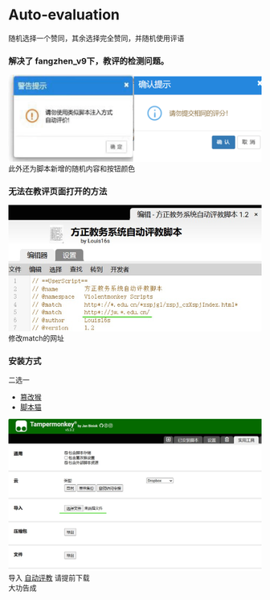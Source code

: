 # Auto-evaluation
随机选择一个赞同，其余选择完全赞同，并随机使用评语  
### 解决了 fangzhen_v9下，教评的检测问题。  
![image](https://github.com/louis16s/Auto-evaluation/blob/main/elements/4.png)  
此外还为脚本新增的随机内容和按钮颜色
### 无法在教评页面打开的方法  
![image](https://github.com/louis16s/Auto-evaluation/blob/main/elements/3.jpg)  
修改match的网址
### 安装方式
二选一    
- [篡改猴](https://microsoftedge.microsoft.com/addons/detail/%E7%AF%A1%E6%94%B9%E7%8C%B4/iikmkjmpaadaobahmlepeloendndfphd?hl=zh-CN "也许暂时出现问题")  
- [脚本猫](https://microsoftedge.microsoft.com/addons/detail/%E8%84%9A%E6%9C%AC%E7%8C%AB/liilgpjgabokdklappibcjfablkpcekh?refid=bingshortanswersdownload "也许是更好的展开方式")     

![image](https://github.com/louis16s/Auto-evaluation/blob/main/elements/5.jpg)  
导入 [自动评教](https://github.com/louis16s/Auto-evaluation/blob/main/%E6%96%B9%E6%AD%A3%E6%95%99%E5%8A%A1%E7%B3%BB%E7%BB%9F%E8%87%AA%E5%8A%A8%E8%AF%84%E6%95%99%E8%84%9A%E6%9C%AC-1.2.user.js "仓库中提供的") 请提前下载  
大功告成